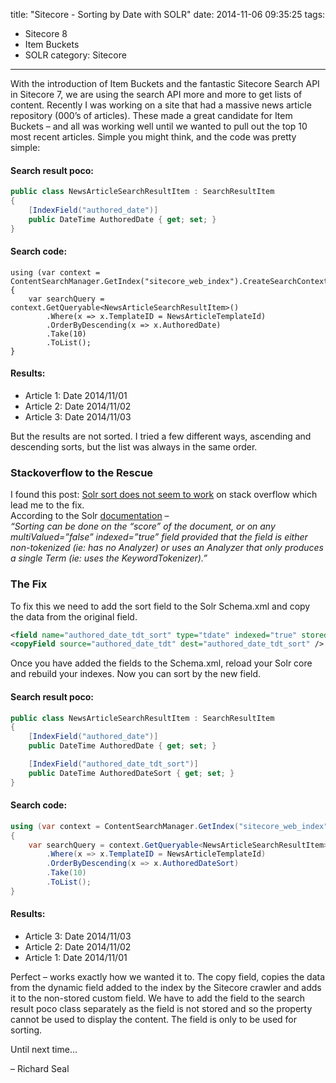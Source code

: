 title: "Sitecore - Sorting by Date with SOLR"
date: 2014-11-06 09:35:25
tags:
- Sitecore 8
- Item Buckets
- SOLR
category: Sitecore
---

With the introduction of Item Buckets and the fantastic Sitecore Search API in Sitecore 7, we are using the search API more and more to get lists of content. Recently I was working on a site that had a massive news article repository (000’s of articles). These made a great candidate for Item Buckets – and all was working well until we wanted to pull out the top 10 most recent articles. Simple you might think, and the code was pretty simple:

#### Search result poco:

``` csharp
public class NewsArticleSearchResultItem : SearchResultItem
{
	[IndexField("authored_date")]
	public DateTime AuthoredDate { get; set; }
}
```
#### Search code:
``` chsarp
using (var context = ContentSearchManager.GetIndex("sitecore_web_index").CreateSearchContext())
{
    var searchQuery = context.GetQueryable<NewsArticleSearchResultItem>()
        .Where(x => x.TemplateID = NewsArticleTemplateId)
        .OrderByDescending(x => x.AuthoredDate)
        .Take(10)
        .ToList();
}
```

#### Results:
* Article 1: Date 2014/11/01
* Article 2: Date 2014/11/02
* Article 3: Date 2014/11/03

But the results are not sorted. I tried a few different ways, ascending and descending sorts, but the list was always in the same order.

### Stackoverflow to the Rescue

I found this post: [Solr sort does not seem to work](http://stackoverflow.com/questions/14035043/solr-sort-does-not-seem-to-work) on stack overflow which lead me to the fix.  
 According to the Solr [documentation](http://wiki.apache.org/solr/CommonQueryParameters#sort) –  
 _“Sorting can be done on the “score” of the document, or on any multiValued=”false” indexed=”true” field provided that the field is either non-tokenized (ie: has no Analyzer) or uses an Analyzer that only produces a single Term (ie: uses the KeywordTokenizer).”_

### The Fix

To fix this we need to add the sort field to the Solr Schema.xml and copy the data from the original field.
``` xml
<field name="authored_date_tdt_sort" type="tdate" indexed="true" stored="false" />
<copyField source="authored_date_tdt" dest="authored_date_tdt_sort" />
```
Once you have added the fields to the Schema.xml, reload your Solr core and rebuild your indexes. Now you can sort by the new field.

#### Search result poco:

``` csharp
public class NewsArticleSearchResultItem : SearchResultItem
{
	[IndexField("authored_date")]
	public DateTime AuthoredDate { get; set; }

	[IndexField("authored_date_tdt_sort")]
	public DateTime AuthoredDateSort { get; set; }
}
```

#### Search code:

``` csharp
using (var context = ContentSearchManager.GetIndex("sitecore_web_index").CreateSearchContext())
{
    var searchQuery = context.GetQueryable<NewsArticleSearchResultItem>()
        .Where(x => x.TemplateID = NewsArticleTemplateId)
        .OrderByDescending(x => x.AuthoredDateSort)
        .Take(10)
        .ToList();
}
```

#### Results:
* Article 3: Date 2014/11/03
* Article 2: Date 2014/11/02
* Article 1: Date 2014/11/01

Perfect – works exactly how we wanted it to. The copy field, copies the data from the dynamic field added to the index by the Sitecore crawler and adds it to the non-stored custom field. We have to add the field to the search result poco class separately as the field is not stored and so the property cannot be used to display the content. The field is only to be used for sorting.

Until next time…

– Richard Seal